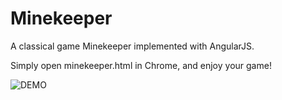 # Minekeeper

A classical game Minekeeper implemented with AngularJS.

Simply open minekeeper.html in Chrome, and enjoy your game!

![DEMO](https://user-images.githubusercontent.com/15655305/33527111-1f43d042-d819-11e7-93f7-be94b081cfc5.PNG)

